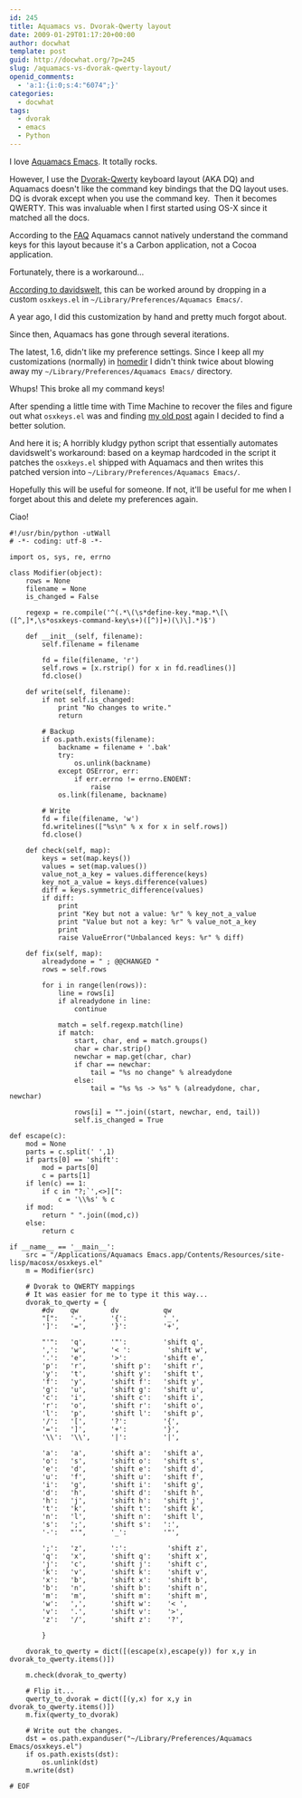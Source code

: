 ```yaml
---
id: 245
title: Aquamacs vs. Dvorak-Qwerty layout
date: 2009-01-29T01:17:20+00:00
author: docwhat
template: post
guid: http://docwhat.org/?p=245
slug: /aquamacs-vs-dvorak-qwerty-layout/
openid_comments:
  - 'a:1:{i:0;s:4:"6074";}'
categories:
  - docwhat
tags:
  - dvorak
  - emacs
  - Python
---
```

I love [Aquamacs Emacs](http://aquamacs.org/). It totally rocks.

However, I use the [Dvorak-Qwerty](http://en.wikipedia.org/wiki/Dvorak_Simplified_Keyboard#Mac_OS) keyboard layout (AKA DQ) and Aquamacs doesn't like the command key bindings that the DQ layout uses. DQ is dvorak except when you use the command key.  Then it becomes QWERTY. This was invaluable when I first started using OS-X since it matched all the docs.

According to the [FAQ](http://www.emacswiki.org/emacs/AquamacsFAQ#toc6) Aquamacs cannot natively understand the command keys for this layout because it's a Carbon application, not a Cocoa application.

Fortunately, there is a workaround...

[According to davidswelt](http://www.nabble.com/DQ-keyboard-bug-td17180634.html), this can be worked around by dropping in a custom `osxkeys.el` in `~/Library/Preferences/Aquamacs Emacs/`.

A year ago, I did this customization by hand and pretty much forgot about.

Since then, Aquamacs has gone through several iterations.

The latest, 1.6, didn't like my preference settings. Since I keep all my customizations (normally) in [homedir](http://trac.gerf.org/homedir) I didn't think twice about blowing away my `~/Library/Preferences/Aquamacs Emacs/` directory.

Whups! This broke all my command keys!

After spending a little time with Time Machine to recover the files and figure out what `osxkeys.el` was and finding [my old post](http://www.nabble.com/DQ-keyboard-bug-td17180634.html) again I decided to find a better solution.

And here it is; A horribly kludgy python script that essentially automates davidswelt's workaround: based on a keymap hardcoded in the script it patches the `osxkeys.el` shipped with Aquamacs and then writes this patched version into `~/Library/Preferences/Aquamacs Emacs/`.

Hopefully this will be useful for someone. If not, it'll be useful for me when I forget about this and delete my preferences again.

Ciao!

```{.python}
#!/usr/bin/python -utWall
# -*- coding: utf-8 -*-

import os, sys, re, errno

class Modifier(object):
    rows = None
    filename = None
    is_changed = False

    regexp = re.compile('^(.*\(\s*define-key.*map.*\[\([^,]*,\s*osxkeys-command-key\s+)([^)]+)(\)\].*)$')

    def __init__(self, filename):
        self.filename = filename

        fd = file(filename, 'r')
        self.rows = [x.rstrip() for x in fd.readlines()]
        fd.close()

    def write(self, filename):
        if not self.is_changed:
            print "No changes to write."
            return

        # Backup
        if os.path.exists(filename):
            backname = filename + '.bak'
            try:
                os.unlink(backname)
            except OSError, err:
                if err.errno != errno.ENOENT:
                    raise
            os.link(filename, backname)

        # Write
        fd = file(filename, 'w')
        fd.writelines(["%s\n" % x for x in self.rows])
        fd.close()

    def check(self, map):
        keys = set(map.keys())
        values = set(map.values())
        value_not_a_key = values.difference(keys)
        key_not_a_value = keys.difference(values)
        diff = keys.symmetric_difference(values)
        if diff:
            print
            print "Key but not a value: %r" % key_not_a_value
            print "Value but not a key: %r" % value_not_a_key
            print
            raise ValueError("Unbalanced keys: %r" % diff)

    def fix(self, map):
        alreadydone = " ; @@CHANGED "
        rows = self.rows

        for i in range(len(rows)):
            line = rows[i]
            if alreadydone in line:
                continue

            match = self.regexp.match(line)
            if match:
                start, char, end = match.groups()
                char = char.strip()
                newchar = map.get(char, char)
                if char == newchar:
                    tail = "%s no change" % alreadydone
                else:
                    tail = "%s %s -> %s" % (alreadydone, char, newchar)

                rows[i] = "".join((start, newchar, end, tail))
                self.is_changed = True

def escape(c):
    mod = None
    parts = c.split(' ',1)
    if parts[0] == 'shift':
        mod = parts[0]
        c = parts[1]
    if len(c) == 1:
        if c in "?;`',<>][":
            c = '\\%s' % c
    if mod:
        return " ".join((mod,c))
    else:
        return c

if __name__ == '__main__':
    src = "/Applications/Aquamacs Emacs.app/Contents/Resources/site-lisp/macosx/osxkeys.el"
    m = Modifier(src)

    # Dvorak to QWERTY mappings
    # It was easier for me to type it this way...
    dvorak_to_qwerty = {
        #dv    qw        dv           qw
        "[":   '-',      '{':         '_',
        ']':   '=',      '}':         '+',

        "'":   'q',      '"':         'shift q',
        ',':   'w',      '< ':         'shift w',
        '.':   'e',      '>':         'shift e',
        'p':   'r',      'shift p':   'shift r',
        'y':   't',      'shift y':   'shift t',
        'f':   'y',      'shift f':   'shift y',
        'g':   'u',      'shift g':   'shift u',
        'c':   'i',      'shift c':   'shift i',
        'r':   'o',      'shift r':   'shift o',
        'l':   'p',      'shift l':   'shift p',
        '/':   '[',      '?':         '{',
        '=':   ']',      '+':         '}',
        '\\':  '\\',     '|':         '|',

        'a':   'a',      'shift a':   'shift a',
        'o':   's',      'shift o':   'shift s',
        'e':   'd',      'shift e':   'shift d',
        'u':   'f',      'shift u':   'shift f',
        'i':   'g',      'shift i':   'shift g',
        'd':   'h',      'shift d':   'shift h',
        'h':   'j',      'shift h':   'shift j',
        't':   'k',      'shift t':   'shift k',
        'n':   'l',      'shift n':   'shift l',
        's':   ';',      'shift s':   ':',
        '-':   "'",      '_':         '"',

        ';':   'z',      ':':          'shift z',
        'q':   'x',      'shift q':    'shift x',
        'j':   'c',      'shift j':    'shift c',
        'k':   'v',      'shift k':    'shift v',
        'x':   'b',      'shift x':    'shift b',
        'b':   'n',      'shift b':    'shift n',
        'm':   'm',      'shift m':    'shift m',
        'w':   ',',      'shift w':    '< ',
        'v':   '.',      'shift v':    '>',
        'z':   '/',      'shift z':    '?',

        }

    dvorak_to_qwerty = dict([(escape(x),escape(y)) for x,y in dvorak_to_qwerty.items()])

    m.check(dvorak_to_qwerty)

    # Flip it...
    qwerty_to_dvorak = dict([(y,x) for x,y in dvorak_to_qwerty.items()])
    m.fix(qwerty_to_dvorak)

    # Write out the changes.
    dst = os.path.expanduser("~/Library/Preferences/Aquamacs Emacs/osxkeys.el")
    if os.path.exists(dst):
        os.unlink(dst)
    m.write(dst)

# EOF
```